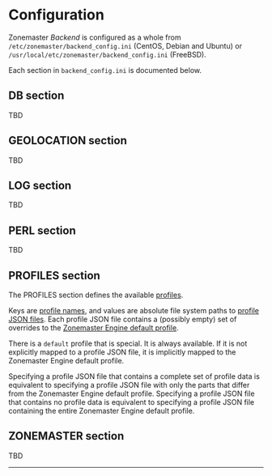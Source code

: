 # Configuration

Zonemaster *Backend* is configured as a whole from `/etc/zonemaster/backend_config.ini`
(CentOS, Debian and Ubuntu) or `/usr/local/etc/zonemaster/backend_config.ini`
(FreeBSD).

Each section in `backend_config.ini` is documented below.

## DB section

TBD


## GEOLOCATION section

TBD


## LOG section

TBD


## PERL section

TBD


## PROFILES section

The PROFILES section defines the available [profiles].

Keys are [profile names], and values are absolute file system paths to
[profile JSON files].
Each profile JSON file contains a (possibly empty) set of overrides to
the [Zonemaster Engine default profile].

There is a `default` profile that is special.
It is always available.
If it is not explicitly mapped to a profile JSON file, it is implicitly
mapped to the Zonemaster Engine default profile.

Specifying a profile JSON file that contains a complete set of profile
data is equivalent to specifying a profile JSON file with only the parts
that differ from the Zonemaster Engine default profile.
Specifying a profile JSON file that contains no profile data is equivalent
to specifying a profile JSON file containing the entire Zonemaster Engine
default profile.

## ZONEMASTER section

TBD

--------

[Profile JSON files]: https://metacpan.org/pod/Zonemaster::Engine::Config#PROFILE-DATA
[Profile names]: API.md#profile-name
[Profiles]: Architecture.md#profile
[Zonemaster Engine default profile]: https://metacpan.org/pod/Zonemaster::Engine::Config#DESCRIPTION
